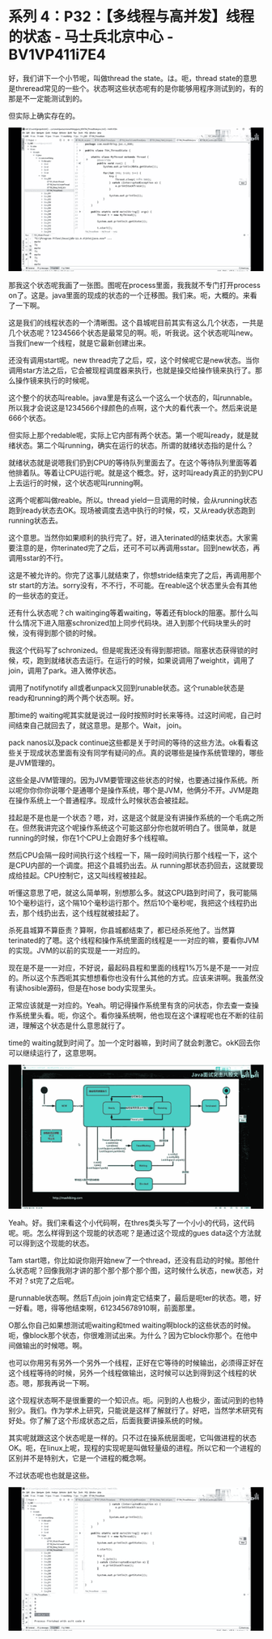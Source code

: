 # 系列 4：P32：【多线程与高并发】线程的状态 - 马士兵北京中心 - BV1VP411i7E4

好，我们讲下一个小节呢，叫做thread the state。は。呃，thread state的意思是threread常见的一些个。状态啊这些状态呢有的是你能够用程序测试到的，有的那是不一定能测试到的。

但实际上确实存在的。

![](img/e331da05eb9409c22e6ad281d2c891e1_1.png)

那我这个状态呢我画了一张图。图呢在process里面，我我就不专门打开process on了。这是。java里面的现成的状态的一个迁移图。我们来。呃，大概的。来看了一下啊。

这是我们的线程状态的一个清晰图。这个县城呢目前其实有这么几个状态，一共是几个状态呢？1234566个状态是最常见的啊。呃，听我说。这个状态呢叫new。当我们new一个线程，就是它最新创建出来。

还没有调用start呢。new thread完了之后，哎，这个时候呢它是new状态。当你调用star方法之后，它会被现程调度器来执行，也就是操交给操作镜来执行了。那么操作镜来执行的时候呢。

这个整个的状态叫reable。java里是有这么一个这么一个状态的，叫runnable。所以我才会说这是1234566个绿颜色的点啊，这个大的看代表一个。然后来说是666个状态。

但实际上那个redable呢，实际上它内部有两个状态。第一个呢叫ready，就是就绪状态。第二个叫running，确实在运行的状态。所谓的就绪状态指的是什么？

就绪状态就是说嗯我们扔到CPU的等待队列里面去了。在这个等待队列里面等着他排着队。等着让CPU运行呢。就是这个概念。好，这时叫ready真正的扔到CPU上去运行的时候，这个状态呢叫running啊。

这两个呢都叫做reable。所以。thread yield一旦调用的时候，会从running状态跑到ready状态去OK。现场被调度去选中执行的时候，哎，又从ready状态跑到running状态去。

这个意思。当然你如果顺利的执行完了。好，进入terinated的结束状态。大家需要注意的是，你terinated完了之后，还可不可以再调用sstar。回到new状态，再调用sstar的不行。

这是不被允许的。你完了这事儿就结束了，你想stride结束完了之后，再调用那个str start的方法。sorry没有，不不行，不可能。在reable这个状态里头会有其他的一些状态的变迁。

还有什么状态呢？ch waitinging等着waiting，等着还有block的阻塞。那什么叫什么情况下进入阻塞schronized加上同步代码块。进入到那个代码块里头的时候，没有得到那个锁的时候。

我这个代码写了schronized。但是呢我还没有得到那把锁。阻塞状态获得锁的时候，哎，跑到就绪状态去运行。在运行的时候，如果说调用了weightit，调用了join，调用了park。进入微停状态。

调用了notifynotify all或者unpack又回到runable状态。这个runable状态是ready和running的两个两个状态啊。好。

那time的 waiting呢其实就是说过一段时按照时时长来等待。过这时间呢，自己时间结束自己就回去了，就这意思。是那个。Wait， join。

pack nanos以及pack continue这些都是关于时间的等待的这些方法。ok看看这些关于现成状态里面有没有同学有疑问的点。真的说哪些是操作系统管理的，哪些是JVM管理的。

这些全是JVM管理的。因为JVM要管理这些状态的时候，也要通过操作系统。所以呢你你你你说哪个是通哪个是操作系统，哪个是JVM，他俩分不开。JVM是跑在操作系统上一个普通程序。现成什么时候状态会被挂起。

挂起是不是也是一个状态？嗯，对，这是这个就是没有讲操作系统的一个毛病之所在。但然我讲完这个呢操作系统这个可能这部分你也就听明白了。很简单，就是running的时候，你在1个CPU上会跑好多个线程嘛。

然后CPU会隔一段时间执行这个线程一下，隔一段时间执行那个线程一下，这个是CPU内部的一个调度。把这个县城扔出去。从 running那状态扔回去，这就要现成给挂起。CPU控制它，这又叫线程被挂起。

听懂这意思了吧，就这么简单啊，别想那么多。就这CPU路到时间了，我可能隔10个毫秒运行，这个隔10个毫秒运行那个。然后10个毫秒呢，我把这个线程扔出去，那个线扔出去，这个线程就被挂起了。

杀死县城算不算臣责？算啊，你县城都结束了，都已经杀死他了。当然算terinated的了嗯。这个线程和操作系统里面的线程是一一对应的嘛，要看你JVM的实现。JVM的以前的实现是一一对应的。

现在是不是一一对应，不好说，最起码县程和里面的线程1%万%是不是一一对应的。所以这个东西呃其实想想看你也没有什么其他的方式。应该来讲啊。我虽然没有读hosible源码，但是在hose body实现里头。

正常应该就是一对应的。Yeah。明记得操作系统里有贪的问状态，你去查一查操作系统里头看。呃，你这个。看你操系统啊，他也现在这个课程呢也在不断的往前进，理解这个状态是什么意思就行了。

time的 waiting就到时间了。加一个定时器嘛，到时间了就会刺激它。okK回去你可以继续运行了，这意思啊。



![](img/e331da05eb9409c22e6ad281d2c891e1_3.png)

Yeah。好。我们来看这个小代码啊，在thres类头写了一个小小的代码，这代码呢。呃。怎么样得到这个现能的状态呢？是通过这个现成的gues data这个方法就可以得到这个现能的状态。

Tam start嗯，你比如说你刚开始new了一个thread，还没有启动的时候。那他什么状态呢？回像我刚才讲的那个那个那个那个图，这时候什么状态，new状态，对不对？st完了之后呢。

是runnable状态啊。然后T点join join肯定它结束了，最后是呃ter的状态。嗯，好一好看。嗯，得等他结束啊，612345678910啊，前面那里。

O那么你自己如果想测试呃waiting和tmed waiting啊block的这些状态的时候。呃，像block那个状态，你很难测试出来。为什么？因为它block你那个。在他中间做输出的时候嗯。啊。

也可以你用另有另外一个另外一个线程，正好在它等待的时候输出，必须得正好在这个线程等待的时候，另外一个线程做输出，这时候可以达到得到这个线程的状态。嗯，那我再说一下啊。

这个现程状态啊不是很重要的一个知识点。呃。问到的人也极少，面试问到的也特别少。我们。作为学术上研究，只能说是这样了解就行了。好吧，当然学术研究有好处。你了解了这个形成状态之后，后面我要讲操系统的时候。

其实呢就跟这这个状态呢是一样的。只不过在操系统层面呢，它叫做进程的状态OK。呃，在linux上呢，现程的实现呢是叫做轻量级的进程。所以它和一个进程的区别并不是特别大，它是一个进程的概念啊。

不过状态呢也也就是这些。

![](img/e331da05eb9409c22e6ad281d2c891e1_5.png)